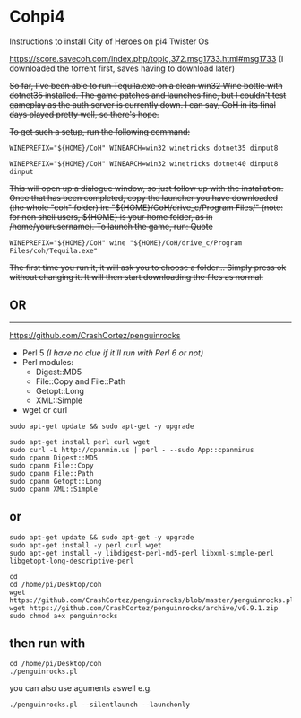 # Cohpi4
Instructions to install City of Heroes on pi4 Twister Os

https://score.savecoh.com/index.php/topic,372.msg1733.html#msg1733 (I downloaded the torrent first, saves having to download later)

~~So far, I've been able to run Tequila.exe on a clean win32 Wine bottle with dotnet35 installed. The game patches and launches fine, but I couldn't test gameplay as the auth server is currently down. I can say, CoH in its final days played pretty well, so there's hope.~~

~~To get such a setup, run the following command:~~
```
WINEPREFIX="${HOME}/CoH" WINEARCH=win32 winetricks dotnet35 dinput8
```
```
WINEPREFIX="${HOME}/CoH" WINEARCH=win32 winetricks dotnet40 dinput8 dinput
```

~~This will open up a dialogue window, so just follow up with the installation. Once that has been completed, copy the launcher you have downloaded (the whole "coh" folder) in: "${HOME}/CoH/drive_c/Program Files/" (note: for non shell users, ${HOME} is your home folder, as in /home/yourusername). To launch the game, run: Quote~~
```
WINEPREFIX="${HOME}/CoH" wine "${HOME}/CoH/drive_c/Program Files/coh/Tequila.exe"
```

~~The first time you run it, it will ask you to choose a folder... Simply press ok without changing it. It will then start downloading the files as normal.~~


## OR 
___



https://github.com/CrashCortez/penguinrocks

 - Perl 5 *(I have no clue if it'll run with Perl 6 or not)*
 - Perl modules:
   - Digest::MD5
   - File::Copy and File::Path
   - Getopt::Long
   - XML::Simple
 - wget or curl

```
sudo apt-get update && sudo apt-get -y upgrade
```
```
sudo apt-get install perl curl wget
sudo curl -L http://cpanmin.us | perl - --sudo App::cpanminus
sudo cpanm Digest::MD5
sudo cpanm File::Copy
sudo cpanm File::Path
sudo cpanm Getopt::Long
sudo cpanm XML::Simple
```
or
--

```
sudo apt-get update && sudo apt-get -y upgrade
sudo apt-get install -y perl curl wget
sudo apt-get install -y libdigest-perl-md5-perl libxml-simple-perl libgetopt-long-descriptive-perl
```
```
cd
cd /home/pi/Desktop/coh
wget https://github.com/CrashCortez/penguinrocks/blob/master/penguinrocks.pl
wget https://github.com/CrashCortez/penguinrocks/archive/v0.9.1.zip
sudo chmod a+x penguinrocks
```

then run with 
----
```
cd /home/pi/Desktop/coh
./penguinrocks.pl
```
you can also use aguments aswell e.g.
```
./penguinrocks.pl --silentlaunch --launchonly
```



